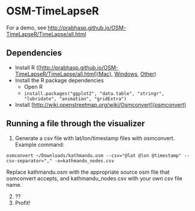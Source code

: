 OSM-TimeLapseR
==============
For a demo, see http://prabhasp.github.io/OSM-TimeLapseR/TimeLapse/all.html

Dependencies
---
 * Install R ([http://prabhasp.github.io/OSM-TimeLapseR/TimeLapse/all.html](Mac), [Windows](http://cran.r-project.org/bin/windows/base/), [Other](http://cran.r-project.org/bin/))
 * Install the R package dependencies
   * Open R
   * `install.packages("ggplot2", "data.table", "stringr", "lubridate", "animation", "gridExtra")`
 * Install [http://wiki.openstreetmap.org/wiki/Osmconvert](osmconvert)

Running a file through the visualizer
---
  1. Generate a csv file with lat/lon/timestamp files with osmconvert. Example command:
  ```
  osmconvert ~/Downloads/kathmandu.osm --csv="@lat @lon @timestamp" --csv-separator="," -o=kathmandu_nodes.csv
  ```
  Replace kathmandu.osm with the appropriate source osm file that osmconvert accepts, and kathmandu_nodes.csv with your own csv file name.

  2. ??
  3. Profit!
